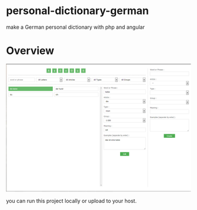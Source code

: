 # personal-dictionary-german
make a German personal dictionary with php and angular

# Overview
![SnapShot](https://raw.githubusercontent.com/AminAdel/personal-dictionary-german/master/overview.png)

you can run this project locally or upload to your host.
